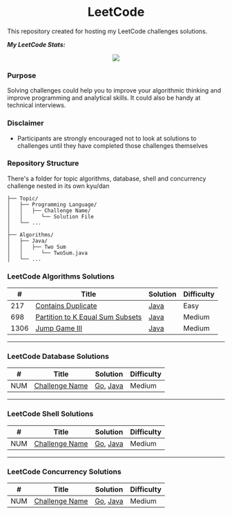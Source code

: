 <h1 align="center"> LeetCode </h1>

 This repository created for hosting my LeetCode challenges solutions.
 
  ***My LeetCode Stats:***
  
 <div align="center"><a href="https://leetcode.com/razlevio/"><img src="https://leetcode-stats.vercel.app/api?username=razlevio&theme=Dark"></a></div>
 
 ### Purpose

Solving challenges could help you to improve your algorithmic thinking and improve programming and analytical skills. It could also be handy at technical interviews.

### Disclaimer

- Participants are strongly encouraged not to look at solutions to challenges until they have completed those challenges themselves

### Repository Structure

There's a folder for topic algorithms, database, shell and concurrency challenge nested in its own kyu/dan

```ascii
├── Topic/
│   ├── Programming Language/
│   │   ├── Challenge Name/
│   │      └── Solution File
│   └── ...
│
├── Algorithms/
│   ├── Java/
│   │   ├── Two Sum
│   │      └── TwoSum.java
│   └── ...
```

### LeetCode Algorithms Solutions

| # | Title | Solution | Difficulty |
|---| ----- | -------- | ---------- |
|217|[Contains Duplicate](https://leetcode.com/problems/contains-duplicate/) | [Java](./Algorithms/Java/Contains-Duplicate/ContainsDuplicate.java)|Easy|
|698|[Partition to K Equal Sum Subsets](https://leetcode.com/problems/partition-to-k-equal-sum-subsets/)|[Java](./Algorithms/Java/Partition-to-K-Equal-Sum-Subset/CanPartitionSubset.java) |Medium|
|1306|[Jump Game III](https://leetcode.com/problems/jump-game-iii/)|[Java](./Algorithms/Java/Jump-Game-III/JumpGameIII.java)|Medium|

---

### LeetCode Database Solutions
| # | Title | Solution | Difficulty |
|---| ----- | -------- | ---------- |
|NUM|[Challenge Name](https://leetcode.com/problems/largest-number-after-mutating-substring/) | [Go](./Algorithms/path), [Java](./Algorithms/path)|Medium|

---

### LeetCode Shell Solutions
| # | Title | Solution | Difficulty |
|---| ----- | -------- | ---------- |
|NUM|[Challenge Name](https://leetcode.com/problems/largest-number-after-mutating-substring/) | [Go](./Algorithms/path), [Java](./Algorithms/path)|Medium|

---

### LeetCode Concurrency Solutions

| # | Title | Solution | Difficulty |
|---| ----- | -------- | ---------- |
|NUM|[Challenge Name](https://leetcode.com/problems/largest-number-after-mutating-substring/) | [Go](./Algorithms/path), [Java](./Algorithms/path)|Medium|
